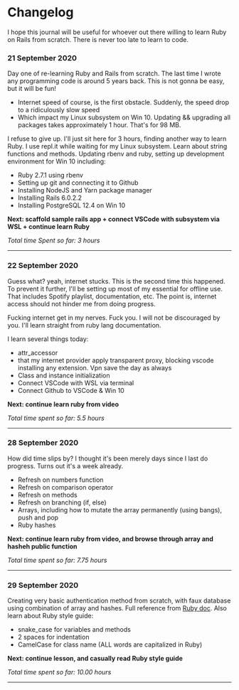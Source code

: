 # Changelog
I hope this journal will be useful for whoever out there willing to learn Ruby on Rails from scratch. There is never too late to learn to code.

### 21 September 2020
Day one of re-learning Ruby and Rails from scratch. The last time I wrote any programming code is around 5 years back. This is not gonna be easy, but it will be fun!

- Internet speed of course, is the first obstacle. Suddenly, the speed drop to a ridiculously slow speed
- Which impact my Linux subsystem on Win 10. Updating && upgrading all packages takes approximately 1 hour. That's for 98 MB.

I refuse to give up. I'll just sit here for 3 hours, finding another way to learn Ruby.
I use repl.it while waiting for my Linux subsystem. Learn about string functions and methods. Updating rbenv and ruby, setting up development environment for Win 10 including:
- Ruby 2.7.1 using rbenv
- Setting up git and connecting it to Github
- Installing NodeJS and Yarn package manager
- Installing Rails 6.0.2.2
- Installing PostgreSQL 12.4 on Win 10

**Next: scaffold sample rails app + connect VSCode with subsystem via WSL + continue learn Ruby**

*Total time Spent so far: 3 hours*

--- 

### 22 September 2020
Guess what? yeah, internet stucks. This is the second time this happened. To prevent it further, I'll be setting up most of my essential for offline use. That includes Spotify playlist, documentation, etc. The point is, internet access should not hinder me from doing progress.

Fucking internet get in my nerves. Fuck you. I will not be discouraged by you. I'll learn straight from ruby lang documentation.

I learn several things today:
- attr_accessor
- that my internet provider apply transparent proxy, blocking vscode installing any extension. Vpn save the day as always
- Class and instance initialization
- Connect VSCode with WSL via terminal
- Connect Github to VSCode & Win 10

**Next: continue learn ruby from video**

*Total time spent so far: 5.5 hours*

---

### 28 September 2020
How did time slips by? I thought it's been merely days since I last do progress. Turns out it's a week already.

- Refresh on numbers function
- Refresh on comparison operator
- Refresh on methods
- Refresh on branching (if, else)
- Arrays, including how to mutate the array permanently (using bangs), push and pop
- Ruby hashes

**Next: continue learn ruby from video, and browse through array and hasheh public function**

*Total time spent so far: 7.75 hours*

---

### 29 September 2020
Creating very basic authentication method from scratch, with faux database using combination of array and hashes. Full reference from [Ruby doc](https://ruby-doc.org/).
Also learn about Ruby style guide:
- snake_case for variables and methods
- 2 spaces for indentation
- CamelCase for class name (ALL words are capitalized in Ruby)

**Next: continue lesson, and casually read Ruby style guide**

*Total time spent so far: 10.00 hours*

---
